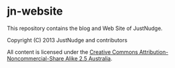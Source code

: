 jn-website
==========
This repository contains the blog and Web Site of JustNudge.

Copyright (C) 2013 JustNudge and contributors

All content is licensed under the [Creative Commons Attribution-Noncommercial-Share Alike 2.5 Australia](http://creativecommons.org/licenses/by-nc-sa/2.5/au/).
